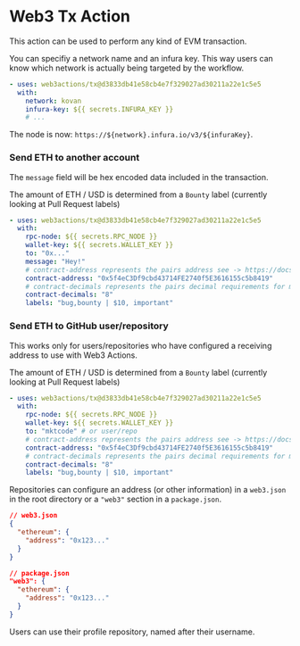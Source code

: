 # Web3 Tx Action

This action can be used to perform any kind of EVM transaction.


You can specifiy a network name and an infura key. This way users can know which network is actually being targeted by the workflow.

```yaml
- uses: web3actions/tx@d3833db41e58cb4e7f329027ad30211a22e1c5e5
  with:
    network: kovan
    infura-key: ${{ secrets.INFURA_KEY }}
    # ...
```

The node is now: `https://${network}.infura.io/v3/${infuraKey}`.
### Send ETH to another account

The `message` field will be hex encoded data included in the transaction.

The amount of ETH / USD is determined from a `Bounty` label (currently looking at Pull Request labels)

```yaml
- uses: web3actions/tx@d3833db41e58cb4e7f329027ad30211a22e1c5e5
  with:
    rpc-node: ${{ secrets.RPC_NODE }}
    wallet-key: ${{ secrets.WALLET_KEY }}
    to: "0x..."
    message: "Hey!"
    # contract-address represents the pairs address see -> https://docs.chain.link/docs/ethereum-addresses/
    contract-address: "0x5f4eC3Df9cbd43714FE2740f5E3616155c5b8419"
    # contract-decimals represents the pairs decimal requirements for mathing see -> https://docs.chain.link/docs/ethereum-addresses/
    contract-decimals: "8"
    labels: "bug,bounty | $10, important"
```

### Send ETH to GitHub user/repository

This works only for users/repositories who have configured a receiving address to use with Web3 Actions.

The amount of ETH / USD is determined from a `Bounty` label (currently looking at Pull Request labels)

```yaml
- uses: web3actions/tx@d3833db41e58cb4e7f329027ad30211a22e1c5e5
  with:
    rpc-node: ${{ secrets.RPC_NODE }}
    wallet-key: ${{ secrets.WALLET_KEY }}
    to: "mktcode" # or user/repo
    # contract-address represents the pairs address see -> https://docs.chain.link/docs/ethereum-addresses/
    contract-address: "0x5f4eC3Df9cbd43714FE2740f5E3616155c5b8419"
    # contract-decimals represents the pairs decimal requirements for mathing see -> https://docs.chain.link/docs/ethereum-addresses/
    contract-decimals: "8"
    labels: "bug,bounty | $10, important"
```

Repositories can configure an address (or other information) in a `web3.json` in the root directory or a `"web3"` section in a `package.json`.

```json
// web3.json
{
  "ethereum": {
    "address": "0x123..."
  }
}
```

```json
// package.json
"web3": {
  "ethereum": {
    "address": "0x123..."
  }
}
```

Users can use their profile repository, named after their username.